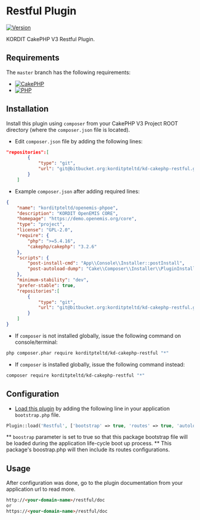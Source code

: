 # Restful Plugin 

[![Version](https://img.shields.io/badge/Version-1.0.1-green.svg)](https://demo.openemis.org/integrator)

KORDIT CakePHP V3 Restful Plugin.


## Requirements
The `master` branch has the following requirements:

* [![CakePHP](https://img.shields.io/badge/CakePHP->3.0.9-yellowgreen.svg)](http://cakephp.org)
* [![PHP](https://img.shields.io/badge/PHP->%3D5.4.16-yellowgreen.svg)](http://cakephp.org)


## Installation
Install this plugin using `composer` from your CakePHP V3 Project ROOT directory (where the `composer.json` file is located). 


* Edit `composer.json` file by adding the following lines:
```json
"repositories":[
        {
            "type": "git",
            "url": "git@bitbucket.org:korditpteltd/kd-cakephp-restful.git"
        }
    ]
```

* Example `composer.json` after adding required lines:
```json
{
    "name": "korditpteltd/openemis-phpoe",
    "description": "KORDIT OpenEMIS CORE",
    "homepage": "https://demo.openemis.org/core",
    "type": "project",
    "license": "GPL-2.0",
    "require": {
        "php": ">=5.4.16",
        "cakephp/cakephp": "3.2.6"
    },
    "scripts": {
        "post-install-cmd": "App\\Console\\Installer::postInstall",
        "post-autoload-dump": "Cake\\Composer\\Installer\\PluginInstaller::postAutoloadDump"
    },
    "minimum-stability": "dev",
    "prefer-stable": true,
    "repositories":[
        {
            "type": "git",
            "url": "git@bitbucket.org:korditpteltd/kd-cakephp-restful.git"
        }
    ]
}
```

* If `composer` is not installed globally, issue the following command on console/terminal:
```sh
php composer.phar require korditpteltd/kd-cakephp-restful "*"
```

* If `composer` is installed globally, issue the following command instead:
```sh
composer require korditpteltd/kd-cakephp-restful "*"
```


## Configuration
* [Load this plugin](http://book.cakephp.org/3.0/en/plugins.html#loading-a-plugin) by adding the following line in your application `bootstrap.php` file.
```php
Plugin::load('Restful', ['bootstrap' => true, 'routes' => true, 'autoload' => true]);
```
** `boostrap` parameter is set to true so that this package bootstrap file will be loaded during the application life-cycle boot up process.
** This package's boostrap.php will then include its routes configurations.


## Usage
After configuration was done, go to the plugin documentation from your application url to read more.
```html
http://<your-domain-name>/restful/doc
or
https://<your-domain-name>/restful/doc
```
